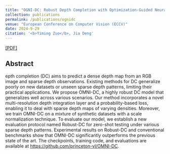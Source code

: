 ```yaml
---
title: "OGNI-DC: Robust Depth Completion with Optimization-Guided Neural Iterations"
collection: publications
permalink: /publications/ognidc
venue: "European Conference on Computer Vision (ECCV)"
date: 2024-9-29
citation: '<b>Yiming Zuo</b>, Jia Deng'
---
```


[[PDF]](https://arxiv.org/abs/2411.19278)

## Abstract
epth completion (DC) aims to predict a dense depth map from an RGB image and sparse depth observations. Existing methods for DC generalize poorly on new datasets or unseen sparse depth patterns, limiting their practical applications. We propose OMNI-DC, a highly robust DC model that generalizes well across various scenarios. Our method incorporates a novel multi-resolution depth integration layer and a probability-based loss, enabling it to deal with sparse depth maps of varying densities. Moreover, we train OMNI-DC on a mixture of synthetic datasets with a scale normalization technique. To evaluate our model, we establish a new evaluation protocol named Robust-DC for zero-shot testing under various sparse depth patterns. Experimental results on Robust-DC and conventional benchmarks show that OMNI-DC significantly outperforms the previous state of the art. The checkpoints, training code, and evaluations are available at https://github.com/princeton-vl/OMNI-DC.